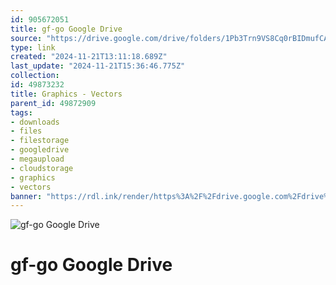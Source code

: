 ```yaml
---
id: 905672051
title: gf-go Google Drive
source: "https://drive.google.com/drive/folders/1Pb3Trn9VS8Cq0rBIDmufCAqvf7JEnf6_?usp=sharing"
type: link
created: "2024-11-21T13:11:18.689Z"
last_update: "2024-11-21T15:36:46.775Z"
collection:
id: 49873232
title: Graphics - Vectors
parent_id: 49872909
tags:
- downloads
- files
- filestorage
- googledrive
- megaupload
- cloudstorage
- graphics
- vectors
banner: "https://rdl.ink/render/https%3A%2F%2Fdrive.google.com%2Fdrive%2Ffolders%2F1Pb3Trn9VS8Cq0rBIDmufCAqvf7JEnf6_%3Fusp%3Dsharing"
---
```


![gf-go Google Drive](https://rdl.ink/render/https%3A%2F%2Fdrive.google.com%2Fdrive%2Ffolders%2F1Pb3Trn9VS8Cq0rBIDmufCAqvf7JEnf6_%3Fusp%3Dsharing)

# gf-go Google Drive


